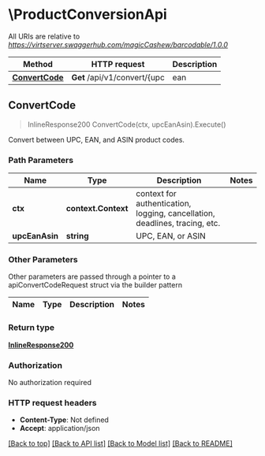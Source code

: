 # \ProductConversionApi

All URIs are relative to *https://virtserver.swaggerhub.com/magicCashew/barcodable/1.0.0*

Method | HTTP request | Description
------------- | ------------- | -------------
[**ConvertCode**](ProductConversionApi.md#ConvertCode) | **Get** /api/v1/convert/{upc | ean | asin} | Convert between UPC, EAN, and ASIN product codes.



## ConvertCode

> InlineResponse200 ConvertCode(ctx, upcEanAsin).Execute()

Convert between UPC, EAN, and ASIN product codes.



### Path Parameters


Name | Type | Description  | Notes
------------- | ------------- | ------------- | -------------
**ctx** | **context.Context** | context for authentication, logging, cancellation, deadlines, tracing, etc.
**upcEanAsin** | **string** | UPC, EAN, or ASIN | 

### Other Parameters

Other parameters are passed through a pointer to a apiConvertCodeRequest struct via the builder pattern


Name | Type | Description  | Notes
------------- | ------------- | ------------- | -------------


### Return type

[**InlineResponse200**](inline_response_200.md)

### Authorization

No authorization required

### HTTP request headers

- **Content-Type**: Not defined
- **Accept**: application/json

[[Back to top]](#) [[Back to API list]](../README.md#documentation-for-api-endpoints)
[[Back to Model list]](../README.md#documentation-for-models)
[[Back to README]](../README.md)

